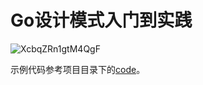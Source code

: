 # Go设计模式入门到实践

![XcbqZRn1gtM4QgF](https://image-static.wumoxi.com/article/XcbqZRn1gtM4QgF)

示例代码参考项目目录下的[code](./codes)。










